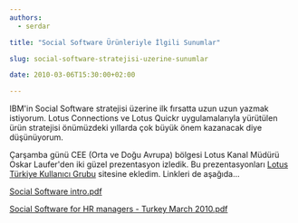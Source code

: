 ```yaml
---
authors:
  - serdar

title: "Social Software Ürünleriyle İlgili Sunumlar"

slug: social-software-stratejisi-uzerine-sunumlar

date: 2010-03-06T15:30:00+02:00

---
```


IBM'in Social Software stratejisi üzerine ilk fırsatta uzun uzun yazmak istiyorum. Lotus Connections ve Lotus Quickr uygulamalarıyla yürütülen ürün stratejisi önümüzdeki yıllarda çok büyük önem kazanacak diye düşünüyorum.

Çarşamba günü CEE (Orta ve Doğu Avrupa) bölgesi Lotus Kanal Müdürü Oskar Laufer'den iki güzel prezentasyon izledik. Bu prezentasyonları [Lotus Türkiye Kullanıcı Grubu](http://www.lotusturkiye.org "Lotus Türkiye Kullanıcı Grubu") sitesine ekledim. Linkleri de aşağıda...

[Social Software intro.pdf](http://www.lotusturkiye.org/lotus/mypoc?uri=dm:a630cb8041af55818f55af7f2d372d09&verb=view)

[Social Software for HR managers - Turkey March 2010.pdf](http://www.lotusturkiye.org/lotus/mypoc?uri=dm:cf703e0041af55268f53af7f2d372d09&verb=view)
